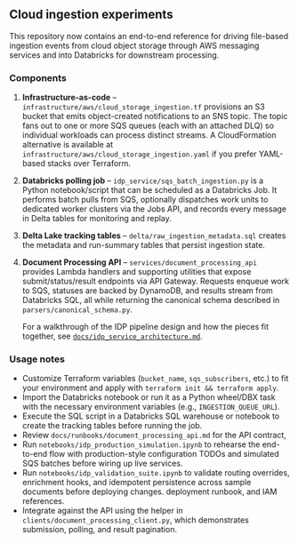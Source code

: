 ## Cloud ingestion experiments

This repository now contains an end-to-end reference for driving file-based
ingestion events from cloud object storage through AWS messaging services and
into Databricks for downstream processing.

### Components

1. **Infrastructure-as-code** – `infrastructure/aws/cloud_storage_ingestion.tf`
   provisions an S3 bucket that emits object-created notifications to an SNS
   topic. The topic fans out to one or more SQS queues (each with an attached
   DLQ) so individual workloads can process distinct streams. A CloudFormation
   alternative is available at `infrastructure/aws/cloud_storage_ingestion.yaml`
   if you prefer YAML-based stacks over Terraform.
2. **Databricks polling job** – `idp_service/sqs_batch_ingestion.py` is a Python
   notebook/script that can be scheduled as a Databricks Job. It performs batch
   pulls from SQS, optionally dispatches work units to dedicated worker
   clusters via the Jobs API, and records every message in Delta tables for
   monitoring and replay.
3. **Delta Lake tracking tables** – `delta/raw_ingestion_metadata.sql` creates
   the metadata and run-summary tables that persist ingestion state.
4. **Document Processing API** – `services/document_processing_api` provides
   Lambda handlers and supporting utilities that expose submit/status/result
   endpoints via API Gateway. Requests enqueue work to SQS, statuses are backed
   by DynamoDB, and results stream from Databricks SQL, all while returning the
   canonical schema described in `parsers/canonical_schema.py`.

   For a walkthrough of the IDP pipeline design and how the pieces fit
   together, see [`docs/idp_service_architecture.md`](docs/idp_service_architecture.md).

### Usage notes

- Customize Terraform variables (`bucket_name`, `sqs_subscribers`, etc.) to fit
  your environment and apply with `terraform init && terraform apply`.
- Import the Databricks notebook or run it as a Python wheel/DBX task with the
  necessary environment variables (e.g., `INGESTION_QUEUE_URL`).
- Execute the SQL script in a Databricks SQL warehouse or notebook to create
  the tracking tables before running the job.
- Review `docs/runbooks/document_processing_api.md` for the API contract,
- Run `notebooks/idp_production_simulation.ipynb` to rehearse the end-to-end flow with production-style configuration TODOs and simulated SQS batches before wiring up live services.
- Run `notebooks/idp_validation_suite.ipynb` to validate routing overrides, enrichment hooks, and idempotent persistence across sample documents before deploying changes.
  deployment runbook, and IAM references.
- Integrate against the API using the helper in
  `clients/document_processing_client.py`, which demonstrates submission,
  polling, and result pagination.

